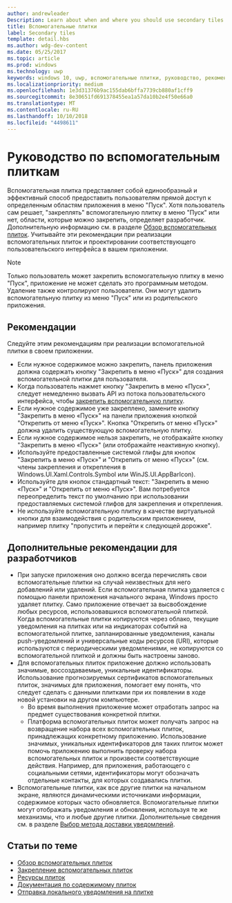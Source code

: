 ```yaml
---
author: andrewleader
Description: Learn about when and where you should use secondary tiles in your UWP app.
title: Вспомогательные плитки
label: Secondary tiles
template: detail.hbs
ms.author: wdg-dev-content
ms.date: 05/25/2017
ms.topic: article
ms.prod: windows
ms.technology: uwp
keywords: windows 10, uwp, вспомогательные плитки, руководство, рекомендации, советы
ms.localizationpriority: medium
ms.openlocfilehash: 1e3d31376b9ac155dab6bffa7739cb880af1cff9
ms.sourcegitcommit: 8e30651fd691378455ea1a57da10b2e4f50e66a0
ms.translationtype: MT
ms.contentlocale: ru-RU
ms.lasthandoff: 10/10/2018
ms.locfileid: "4498611"
---
```

# <a name="secondary-tile-guidance"></a>Руководство по вспомогательным плиткам


Вспомогательная плитка представляет собой единообразный и эффективный способ предоставить пользователям прямой доступ к определенным областям приложения в меню "Пуск". Хотя пользователь сам решает, "закреплять" вспомогательную плитку в меню "Пуск" или нет, области, которые можно закрепить, определяет разработчик. Дополнительную информацию см. в разделе [Обзор вспомогательных плиток](secondary-tiles.md). Учитывайте эти рекомендации при реализации вспомогательных плиток и проектировании соответствующего пользовательского интерфейса в вашем приложении.

> [!NOTE]
> Только пользователь может закрепить вспомогательную плитку в меню "Пуск", приложение не может сделать это программным методом. Удаление также контролируют пользователи. Они могут удалить вспомогательную плитку из меню "Пуск" или из родительского приложения.


## <a name="recommendations"></a>Рекомендации

Следуйте этим рекомендациям при реализации вспомогательной плитки в своем приложении.

* Если нужное содержимое можно закрепить, панель приложения должна содержать кнопку "Закрепить в меню «Пуск»" для создания вспомогательной плитки для пользователя.
* Когда пользователь нажмет кнопку "Закрепить в меню «Пуск»", следует немедленно вызвать API из потока пользовательского интерфейса, чтобы [закрепить вспомогательную плитку](secondary-tiles-pinning.md).
* Если нужное содержимое уже закреплено, замените кнопку "Закрепить в меню «Пуск»" на панели приложения кнопкой "Открепить от меню «Пуск»". Кнопка "Открепить от меню «Пуск»" должна удалить существующую вспомогательную плитку.
* Если нужное содержимое нельзя закрепить, не отображайте кнопку "Закрепить в меню «Пуск»" (или отображайте неактивную кнопку).
* Используйте предоставленные системой глифы для кнопок "Закрепить в меню «Пуск»" и "Открепить от меню «Пуск»" (см. члены закрепления и открепления в Windows.UI.Xaml.Controls.Symbol или WinJS.UI.AppBarIcon).
* Используйте для кнопок стандартный текст: "Закрепить в меню «Пуск»" и "Открепить от меню «Пуск»". Вам потребуется переопределить текст по умолчанию при использовании предоставляемых системой глифов для закрепления и открепления.
* Не используйте вспомогательную плитку в качестве виртуальной кнопки для взаимодействия с родительским приложением, например плитку "пропустить и перейти к следующей дорожке".


## <a name="additional-usage-guidance-for-devs"></a>Дополнительные рекомендации для разработчиков

* При запуске приложения оно должно всегда перечислять свои вспомогательные плитки на случай неизвестных для него добавлений или удалений. Если вспомогательная плитка удаляется с помощью панели приложения начального экрана, Windows просто удаляет плитку. Само приложение отвечает за высвобождение любых ресурсов, использовавшихся вспомогательной плиткой. Когда вспомогательные плитки копируются через облако, текущие уведомления на плитках или на индикаторах событий на вспомогательной плитке, запланированные уведомления, каналы push-уведомлений и универсальные коды ресурсов (URI), которые используются с периодическими уведомлениями, не копируются со вспомогательной плиткой и должны быть настроены заново.
* Для вспомогательных плиток приложение должно использовать значимые, воссоздаваемые, уникальные идентификаторы. Использование прогнозируемых сертификатов вспомогательных плиток, значимых для приложения, помогает ему понять, что следует сделать с данными плитками при их появлении в ходе новой установки на другом компьютере.
  * Во время выполнения приложение может отработать запрос на предмет существования конкретной плитки.
  * Платформа вспомогательных плиток может получать запрос на возвращение набора всех вспомогательных плиток, принадлежащих конкретному приложению. Использование значимых, уникальных идентификаторов для таких плиток может помочь приложению выполнить проверку набора вспомогательных плиток и произвести соответствующие действия. Например, для приложения, работающего с социальными сетями, идентификаторы могут обозначать отдельные контакты, для которых создавались плитки.
* Вспомогательные плитки, как все другие плитки на начальном экране, являются динамическими источниками информации, содержимое которых часто обновляется. Вспомогательные плитки могут отображать уведомления и обновления, используя те же механизмы, что и любые другие плитки. Дополнительные сведения см. в разделе [Выбор метода доставки уведомлений](choosing-a-notification-delivery-method.md).


## <a name="related"></a>Статьи по теме

* [Обзор вспомогательных плиток](secondary-tiles.md)
* [Закрепление вспомогательных плиток](secondary-tiles-pinning.md)
* [Ресурсы плиток](app-assets.md)
* [Документация по содержимому плиток](create-adaptive-tiles.md)
* [Отправка локального уведомления на плитке](sending-a-local-tile-notification.md)

